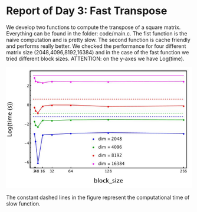# Report of Day 3: Fast Transpose

We develop two functions to compute the transpose of a square matrix. Everything can be found in the folder: code/main.c. The fist function is the naive computation and is pretty slow. The second function is cache friendly and performs really better. We checked the performance for four different matrix size (2048,4096,8192,16384) and in the case of the fast function we tried different block sizes. ATTENTION: on the y-axes we have Log(time).


![Figure_1](transpose.jpg)

The constant dashed lines in the figure represent the computational time of slow function.